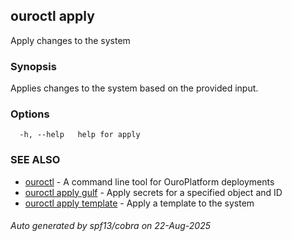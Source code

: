 ## ouroctl apply

Apply changes to the system

### Synopsis

Applies changes to the system based on the provided input.

### Options

```
  -h, --help   help for apply
```

### SEE ALSO

* [ouroctl](ouroctl.md)	 - A command line tool for OuroPlatform deployments
* [ouroctl apply gulf](ouroctl_apply_gulf.md)	 - Apply secrets for a specified object and ID
* [ouroctl apply template](ouroctl_apply_template.md)	 - Apply a template to the system

###### Auto generated by spf13/cobra on 22-Aug-2025

